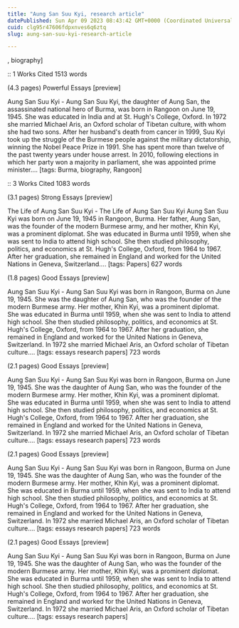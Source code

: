 ```yaml
---
title: "Aung San Suu Kyi, research article"
datePublished: Sun Apr 09 2023 08:43:42 GMT+0000 (Coordinated Universal Time)
cuid: clg95r47606fdpxnves6q6ztq
slug: aung-san-suu-kyi-research-article

---
```


, biography]

:: 1 Works Cited 1513 words

(4.3 pages) Powerful Essays [preview]

Aung San Suu Kyi - Aung San Suu Kyi, the daughter of Aung San, the assassinated national hero of Burma, was born in Rangoon on June 19, 1945. She was educated in India and at St. Hugh's College, Oxford. In 1972 she married Michael Aris, an Oxford scholar of Tibetan culture, with whom she had two sons. After her husband's death from cancer in 1999, Suu Kyi took up the struggle of the Burmese people against the military dictatorship, winning the Nobel Peace Prize in 1991. She has spent more than twelve of the past twenty years under house arrest. In 2010, following elections in which her party won a majority in parliament, she was appointed prime minister.... [tags: Burma, biography, Rangoon]

:: 3 Works Cited 1083 words

(3.1 pages) Strong Essays [preview]

The Life of Aung San Suu Kyi - The Life of Aung San Suu Kyi Aung San Suu Kyi was born on June 19, 1945 in Rangoon, Burma. Her father, Aung San, was the founder of the modern Burmese army, and her mother, Khin Kyi, was a prominent diplomat. She was educated in Burma until 1959, when she was sent to India to attend high school. She then studied philosophy, politics, and economics at St. Hugh's College, Oxford, from 1964 to 1967. After her graduation, she remained in England and worked for the United Nations in Geneva, Switzerland.... [tags: Papers] 627 words

(1.8 pages) Good Essays [preview]

Aung San Suu Kyi - Aung San Suu Kyi was born in Rangoon, Burma on June 19, 1945. She was the daughter of Aung San, who was the founder of the modern Burmese army. Her mother, Khin Kyi, was a prominent diplomat. She was educated in Burma until 1959, when she was sent to India to attend high school. She then studied philosophy, politics, and economics at St. Hugh's College, Oxford, from 1964 to 1967. After her graduation, she remained in England and worked for the United Nations in Geneva, Switzerland. In 1972 she married Michael Aris, an Oxford scholar of Tibetan culture.... [tags: essays research papers] 723 words

(2.1 pages) Good Essays [preview]

Aung San Suu Kyi - Aung San Suu Kyi was born in Rangoon, Burma on June 19, 1945. She was the daughter of Aung San, who was the founder of the modern Burmese army. Her mother, Khin Kyi, was a prominent diplomat. She was educated in Burma until 1959, when she was sent to India to attend high school. She then studied philosophy, politics, and economics at St. Hugh's College, Oxford, from 1964 to 1967. After her graduation, she remained in England and worked for the United Nations in Geneva, Switzerland. In 1972 she married Michael Aris, an Oxford scholar of Tibetan culture.... [tags: essays research papers] 723 words

(2.1 pages) Good Essays [preview]

Aung San Suu Kyi - Aung San Suu Kyi was born in Rangoon, Burma on June 19, 1945. She was the daughter of Aung San, who was the founder of the modern Burmese army. Her mother, Khin Kyi, was a prominent diplomat. She was educated in Burma until 1959, when she was sent to India to attend high school. She then studied philosophy, politics, and economics at St. Hugh's College, Oxford, from 1964 to 1967. After her graduation, she remained in England and worked for the United Nations in Geneva, Switzerland. In 1972 she married Michael Aris, an Oxford scholar of Tibetan culture.... [tags: essays research papers] 723 words

(2.1 pages) Good Essays [preview]

Aung San Suu Kyi - Aung San Suu Kyi was born in Rangoon, Burma on June 19, 1945. She was the daughter of Aung San, who was the founder of the modern Burmese army. Her mother, Khin Kyi, was a prominent diplomat. She was educated in Burma until 1959, when she was sent to India to attend high school. She then studied philosophy, politics, and economics at St. Hugh's College, Oxford, from 1964 to 1967. After her graduation, she remained in England and worked for the United Nations in Geneva, Switzerland. In 1972 she married Michael Aris, an Oxford scholar of Tibetan culture.... [tags: essays research papers]